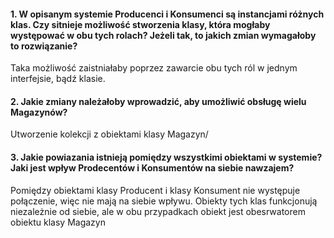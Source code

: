#### 1. W opisanym systemie Producenci i Konsumenci są instancjami różnych klas. Czy sitnieje możliwość stworzenia klasy, która mogłaby występować w obu tych rolach? Jeżeli tak, to jakich zmian wymagałoby to rozwiązanie?

Taka możliwość zaistniałaby poprzez zawarcie obu tych ról w jednym interfejsie, bądź klasie.

#### 2. Jakie zmiany należałoby wprowadzić, aby umożliwić obsługę wielu Magazynów?

Utworzenie kolekcji z obiektami klasy Magazyn/

#### 3. Jakie powiazania istnieją pomiędzy wszystkimi obiektami w systemie? Jaki jest wpływ Prodecentów i Konsumentów na siebie nawzajem?
Pomiędzy obiektami klasy Producent i klasy Konsument nie występuje połączenie, więc nie mają na siebie wpływu. Obiekty tych klas funkcjonują niezależnie od siebie, ale w obu przypadkach obiekt jest obesrwatorem obiektu klasy Magazyn
